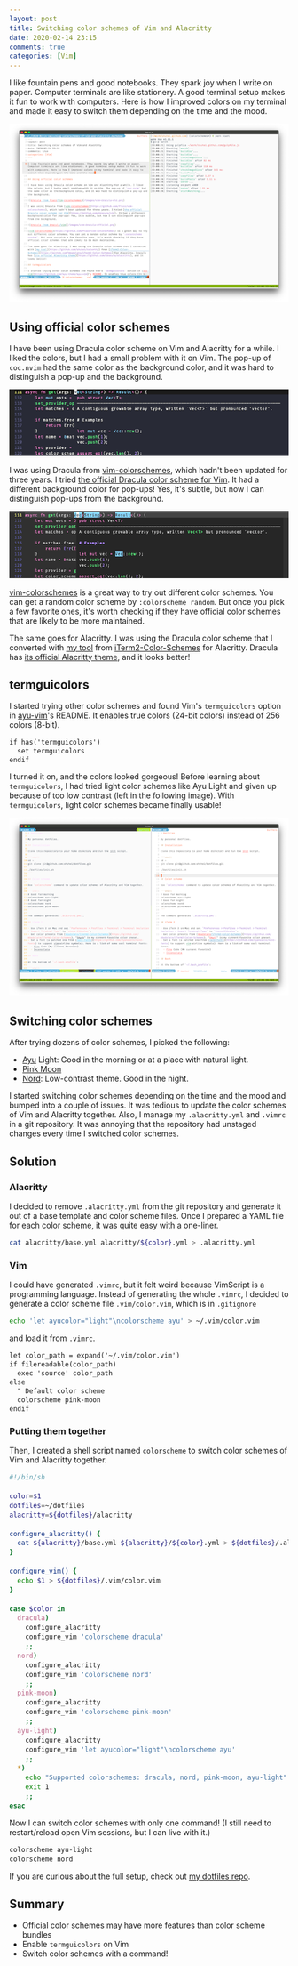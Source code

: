 ```yaml
---
layout: post
title: Switching color schemes of Vim and Alacritty
date: 2020-02-14 23:15
comments: true
categories: [Vim]
---
```


I like fountain pens and good notebooks. They spark joy when I write on paper. Computer terminals are like stationery. A good terminal setup makes it fun to work with computers. Here is how I improved colors on my terminal and made it easy to switch them depending on the time and the mood.

![Ayu Light for Vim and Alacritty](/images/light-terminal.png)

## Using official color schemes

I have been using Dracula color scheme on Vim and Alacritty for a while. I liked the colors, but I had a small problem with it on Vim. The pop-up of `coc.nvim` had the same color as the background color, and it was hard to distinguish a pop-up and the background.

![dracula from flazz/vim-colorschemes](/images/vim-dracula-old.png)

I was using Dracula from [vim-colorschemes](https://github.com/flazz/vim-colorschemes), which hadn't been updated for three years. I tried [the official Dracula color scheme for Vim](https://github.com/dracula/vim). It had a different background color for pop-ups! Yes, it's subtle, but now I can distinguish pop-ups from the background.

![dracula from dracula/vim](/images/vim-dracula-official.png)

[vim-colorschemes](https://github.com/flazz/vim-colorschemes) is a great way to try out different color schemes. You can get a random color scheme by `:colorscheme random`. But once you pick a few favorite ones, it's worth checking if they have official color schemes that are likely to be more maintained.

The same goes for Alacritty. I was using the Dracula color scheme that I converted with [my tool](https://github.com/shuhei/colortty) from [iTerm2-Color-Schemes](https://github.com/mbadolato/iTerm2-Color-Schemes) for Alacritty. Dracula has [its official Alacritty theme](https://github.com/dracula/alacritty), and it looks better!

## termguicolors

I started trying other color schemes and found Vim's `termguicolors` option in [ayu-vim](https://github.com/ayu-theme/ayu-vim)'s README. It enables true colors (24-bit colors) instead of 256 colors (8-bit).

```vim
if has('termguicolors')
  set termguicolors
endif
```

I turned it on, and the colors looked gorgeous! Before learning about `termguicolors`, I had tried light color schemes like Ayu Light and given up because of too low contrast (left in the following image). With `termguicolors`, light color schemes became finally usable!

![ayu light in 256 colors and true colors](/images/vim-light-colorscheme.png)

## Switching color schemes

After trying dozens of color schemes, I picked the following:

- [Ayu](https://github.com/ayu-theme/ayu-vim) Light: Good in the morning or at a place with natural light.
- [Pink Moon](https://github.com/sts10/vim-pink-moon)
- [Nord](https://github.com/arcticicestudio/nord-vim): Low-contrast theme. Good in the night.

I started switching color schemes depending on the time and the mood and bumped into a couple of issues. It was tedious to update the color schemes of Vim and Alacritty together. Also, I manage my `.alacritty.yml` and `.vimrc` in a git repository. It was annoying that the repository had unstaged changes every time I switched color schemes.

## Solution

### Alacritty

I decided to remove `.alacritty.yml` from the git repository and generate it out of a base template and color scheme files. Once I prepared a YAML file for each color scheme, it was quite easy with a one-liner.

```sh
cat alacritty/base.yml alacritty/${color}.yml > .alacritty.yml
```

### Vim

I could have generated `.vimrc`, but it felt weird because VimScript is a programming language. Instead of generating the whole `.vimrc`, I decided to generate a color scheme file `.vim/color.vim`, which is in `.gitignore`

```sh
echo 'let ayucolor="light"\ncolorscheme ayu' > ~/.vim/color.vim
```

and load it from `.vimrc`.

```vim
let color_path = expand('~/.vim/color.vim')
if filereadable(color_path)
  exec 'source' color_path
else
  " Default color scheme
  colorscheme pink-moon
endif
```

### Putting them together

Then, I created a shell script named `colorscheme` to switch color schemes of Vim and Alacritty together.

```sh
#!/bin/sh

color=$1
dotfiles=~/dotfiles
alacritty=${dotfiles}/alacritty

configure_alacritty() {
  cat ${alacritty}/base.yml ${alacritty}/${color}.yml > ${dotfiles}/.alacritty.yml
}

configure_vim() {
  echo $1 > ${dotfiles}/.vim/color.vim
}

case $color in
  dracula)
    configure_alacritty
    configure_vim 'colorscheme dracula'
    ;;
  nord)
    configure_alacritty
    configure_vim 'colorscheme nord'
    ;;
  pink-moon)
    configure_alacritty
    configure_vim 'colorscheme pink-moon'
    ;;
  ayu-light)
    configure_alacritty
    configure_vim 'let ayucolor="light"\ncolorscheme ayu'
    ;;
  *)
    echo "Supported colorschemes: dracula, nord, pink-moon, ayu-light"
    exit 1
    ;;
esac
```

Now I can switch color schemes with only one command! (I still need to restart/reload open Vim sessions, but I can live with it.)

```sh
colorscheme ayu-light
colorscheme nord
```

If you are curious about the full setup, check out [my dotfiles repo](https://github.com/shuhei/dotfiles).

## Summary

- Official color schemes may have more features than color scheme bundles
- Enable `termguicolors` on Vim
- Switch color schemes with a command!
